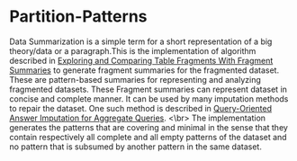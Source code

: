 # Partition-Patterns
Data Summarization is a simple term for a short representation of a big theory/data or a paragraph.This is the implementation of algorithm described in [Exploring and Comparing Table Fragments With Fragment Summaries](https://www.researchgate.net/publication/335961828_Exploring_and_Comparing_Table_Fragments_With_Fragment_Summaries) to generate fragment summaries for the fragmented dataset. These are pattern-based summaries for representing and analyzing fragmented datasets. These Fragment summaries can represent dataset in concise and complete manner. It can be used by many imputation methods to repair the dataset. One such method is described in [Query-Oriented Answer Imputation for Aggregate Queries](https://www.researchgate.net/publication/335437648_Query-Oriented_Answer_Imputation_for_Aggregate_Queries).
<\br>
The implementation generates the patterns that are covering and minimal in the sense that they contain respectively all complete and all empty patterns of the dataset and no pattern that is subsumed by another pattern in the same dataset.
